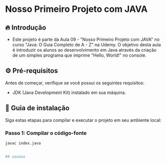 # Nosso Primeiro Projeto com JAVA

## 🔥 Introdução

* Este projeto é parte da Aula 09 - "Nosso Primeiro Projeto com JAVA" no curso "Java: O Guia Completo de A - Z" na Udemy. O objetivo desta aula é introduzir os alunos ao desenvolvimento em Java através da criação de um simples programa que imprime "Hello, World!" no console.

## ⚙️ Pré-requisitos

Antes de começar, verifique se você possui os seguintes requisitos:
- JDK (Java Development Kit) instalado em sua máquina.

## 🔨 Guia de instalação

Siga estas etapas para compilar e executar o projeto em seu ambiente local:

### Passo 1: Compilar o código-fonte

```bash
javac index.java


## aaaaaa


